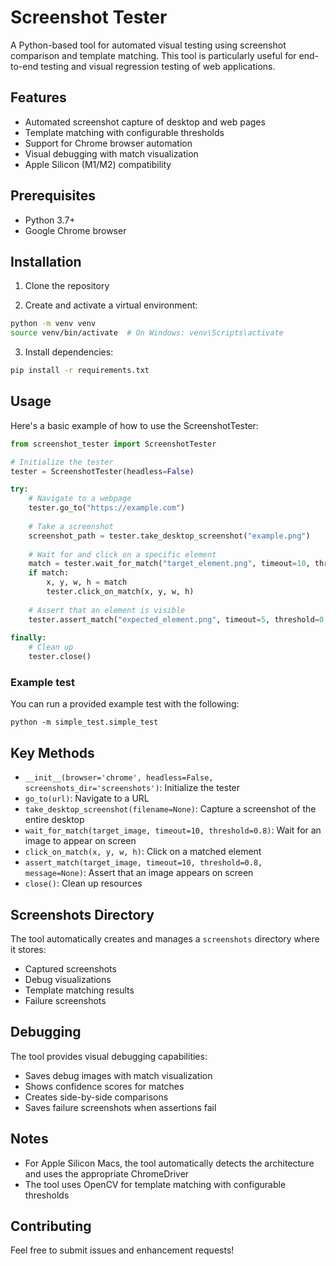 # Screenshot Tester

A Python-based tool for automated visual testing using screenshot comparison and template matching. This tool is particularly useful for end-to-end testing and visual regression testing of web applications.

## Features

- Automated screenshot capture of desktop and web pages
- Template matching with configurable thresholds
- Support for Chrome browser automation
- Visual debugging with match visualization
- Apple Silicon (M1/M2) compatibility

## Prerequisites

- Python 3.7+
- Google Chrome browser

## Installation

1. Clone the repository

2. Create and activate a virtual environment:
```bash
python -m venv venv
source venv/bin/activate  # On Windows: venv\Scripts\activate
```

3. Install dependencies:
```bash
pip install -r requirements.txt
```


## Usage

Here's a basic example of how to use the ScreenshotTester:

```python
from screenshot_tester import ScreenshotTester

# Initialize the tester
tester = ScreenshotTester(headless=False)

try:
    # Navigate to a webpage
    tester.go_to("https://example.com")
    
    # Take a screenshot
    screenshot_path = tester.take_desktop_screenshot("example.png")
    
    # Wait for and click on a specific element
    match = tester.wait_for_match("target_element.png", timeout=10, threshold=0.8)
    if match:
        x, y, w, h = match
        tester.click_on_match(x, y, w, h)
    
    # Assert that an element is visible
    tester.assert_match("expected_element.png", timeout=5, threshold=0.8)
    
finally:
    # Clean up
    tester.close()
```

### Example test
You can run a provided example test with the following:
```
python -m simple_test.simple_test
```

## Key Methods

- `__init__(browser='chrome', headless=False, screenshots_dir='screenshots')`: Initialize the tester
- `go_to(url)`: Navigate to a URL
- `take_desktop_screenshot(filename=None)`: Capture a screenshot of the entire desktop
- `wait_for_match(target_image, timeout=10, threshold=0.8)`: Wait for an image to appear on screen
- `click_on_match(x, y, w, h)`: Click on a matched element
- `assert_match(target_image, timeout=10, threshold=0.8, message=None)`: Assert that an image appears on screen
- `close()`: Clean up resources

## Screenshots Directory

The tool automatically creates and manages a `screenshots` directory where it stores:
- Captured screenshots
- Debug visualizations
- Template matching results
- Failure screenshots

## Debugging

The tool provides visual debugging capabilities:
- Saves debug images with match visualization
- Shows confidence scores for matches
- Creates side-by-side comparisons
- Saves failure screenshots when assertions fail

## Notes

- For Apple Silicon Macs, the tool automatically detects the architecture and uses the appropriate ChromeDriver
- The tool uses OpenCV for template matching with configurable thresholds


## Contributing

Feel free to submit issues and enhancement requests! 